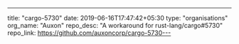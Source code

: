 ---
title: "cargo-5730"
date: 2019-06-16T17:47:42+05:30
type: "organisations"
org_name: "Auxon"
repo_desc: "A workaround for rust-lang/cargo#5730"
repo_link: https://github.com/auxoncorp/cargo-5730---